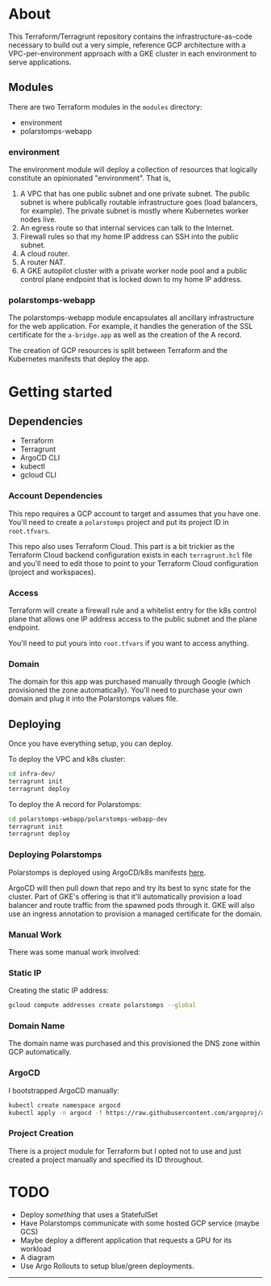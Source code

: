 # About

This Terraform/Terragrunt repository contains the infrastructure-as-code necessary to build out a very simple, reference GCP architecture with a VPC-per-environment approach with a GKE cluster in each environment to serve applications.

## Modules

There are two Terraform modules in the `modules` directory:

* environment
* polarstomps-webapp

### environment

The environment module will deploy a collection of resources that logically constitute an opinionated "environment". That is,

1. A VPC that has one public subnet and one private subnet. The public subnet is where publically routable infrastructure goes (load balancers, for example). The private subnet is mostly where Kubernetes worker nodes live.
2. An egress route so that internal services can talk to the Internet.
3. Firewall rules so that my home IP address can SSH into the public subnet.
4. A cloud router.
5. A router NAT.
6. A GKE autopilot cluster with a private worker node pool and a public control plane endpoint that is locked down to my home IP address.

### polarstomps-webapp

The polarstomps-webapp module encapsulates all ancillary infrastructure for the web application. For example, it handles the generation of the SSL certificate for the `a-bridge.app` as well as the creation of the A record.

The creation of GCP resources is split between Terraform and the Kubernetes manifests that deploy the app.

# Getting started

## Dependencies

* Terraform
* Terragrunt
* ArgoCD CLI
* kubectl
* gcloud CLI

### Account Dependencies

This repo requires a GCP account to target and assumes that you have one. You'll need to create a `polarstomps` project and put its project ID in `root.tfvars`.

This repo also uses Terraform Cloud. This part is a bit trickier as the Terraform Cloud backend configuration exists in each `terragrunt.hcl` file and you'll need to edit those to point to your Terraform Cloud configuration (project and workspaces).

### Access

Terraform will create a firewall rule and a whitelist entry for the k8s control plane that allows one IP address access to the public subnet and the plane endpoint.

You'll need to put yours into `root.tfvars` if you want to access anything.

### Domain

The domain for this app was purchased manually through Google (which provisioned the zone automatically). You'll need to purchase your own domain and plug it into the
Polarstomps values file.

## Deploying

Once you have everything setup, you can deploy.

To deploy the VPC and k8s cluster:

``` sh
cd infra-dev/
terragrunt init
terragrunt deploy
```

To deploy the A record for Polarstomps:

``` sh
cd polarstomps-webapp/polarstomps-webapp-dev
terragrunt init
terragrunt deploy
```

### Deploying Polarstomps

Polarstomps is deployed using ArgoCD/k8s manifests [here](https://github.com/howdoicomputer/polarstomps-argo-gcp).

ArgoCD will then pull down that repo and try its best to sync state for the cluster. Part of GKE's offering is that it'll automatically provision a load balancer and route traffic from the spawned pods through it. GKE will also use an ingress annotation to provision a managed certificate for the domain.

### Manual Work

There was some manual work involved:

### Static IP

Creating the static IP address:

``` sh
gcloud compute addresses create polarstomps --global
```

### Domain Name

The domain name was purchased and this provisioned the DNS zone within GCP automatically.

### ArgoCD

I bootstrapped ArgoCD manually:

``` sh
kubectl create namespace argocd
kubectl apply -n argocd -f https://raw.githubusercontent.com/argoproj/argo-cd/stable/manifests/install.yaml
```

### Project Creation

There is a project module for Terraform but I opted not to use and just created a project manually and specified its ID throughout.

# TODO

* Deploy *something* that uses a StatefulSet
* Have Polarstomps communicate with some hosted GCP service (maybe GCS)
* Maybe deploy a different application that requests a GPU for its workload
* A diagram
* Use Argo Rollouts to setup blue/green deployments.

---
